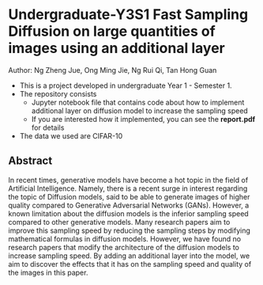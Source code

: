 # Undergraduate-Y3S1 Fast Sampling Diffusion on large quantities of images using an additional layer
Author: Ng Zheng Jue, Ong Ming Jie, Ng Rui Qi, Tan Hong Guan 

* This is a project developed in undergraduate Year 1 - Semester 1.
* The repository consists
    * Jupyter notebook file that contains code about how to implement additional layer on diffusion model to increase the sampling speed
    * If you are interested how it implemented, you can see the **report.pdf** for details
* The data we used are CIFAR-10


## Abstract
In recent times, generative models have become a hot topic in the field of Artificial
Intelligence. Namely, there is a recent surge in interest regarding the topic of
Diffusion models, said to be able to generate images of higher quality compared to
Generative Adversarial Networks (GANs). However, a known limitation about the
diffusion models is the inferior sampling speed compared to other generative models.
Many research papers aim to improve this sampling speed by reducing the sampling
steps by modifying mathematical formulas in diffusion models. However, we have
found no research papers that modify the architecture of the diffusion models to
increase sampling speed. By adding an additional layer into the model, we aim to
discover the effects that it has on the sampling speed and quality of the images in this
paper.
